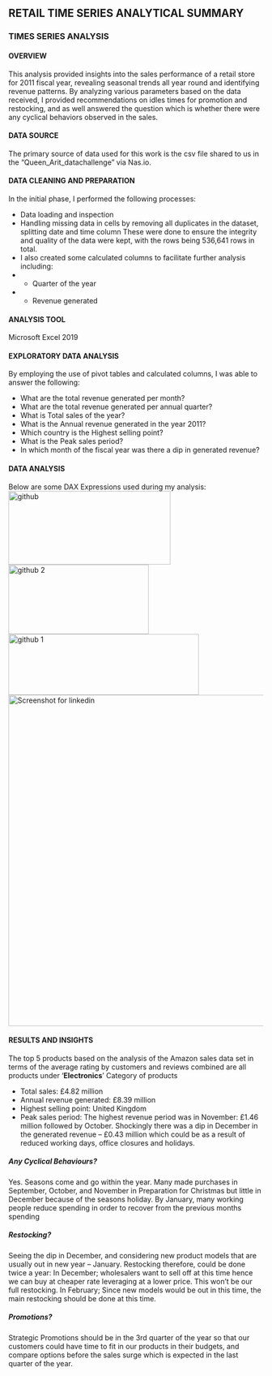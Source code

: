 ## RETAIL TIME SERIES ANALYTICAL SUMMARY
### TIMES SERIES ANALYSIS

#### OVERVIEW
This analysis provided insights into the sales performance of a retail store for 2011 fiscal year, revealing seasonal trends all year round and identifying revenue patterns. By analyzing various parameters based on the data received, I provided recommendations on idles times for promotion and restocking, and as well answered the question which is whether there were any cyclical behaviors observed in the sales.

#### DATA SOURCE
The primary source of data used for this work is the csv file shared to us in the “Queen_Arit_datachallenge” via Nas.io.

#### DATA CLEANING AND PREPARATION
In the initial phase, I performed the following processes:
- Data loading and inspection
- Handling missing data in cells by removing all duplicates in the dataset, splitting date and time column
These were done to ensure the integrity and quality of the data were kept, with the rows being 536,641 rows in total.
- I also created some calculated columns to facilitate further analysis including:
- - Quarter of the year
- - Revenue generated

#### ANALYSIS TOOL
Microsoft Excel 2019

#### EXPLORATORY DATA ANALYSIS
By employing the use of pivot tables and calculated columns, I was able to answer the following:
- What are the total revenue generated per month?
- What are the total revenue generated per annual quarter?
- What is Total sales of the year?
- What is the Annual revenue generated in the year 2011?
- Which country is the Highest selling point?
- What is the Peak sales period?
- In which month of the fiscal year was there a dip in generated revenue?

#### DATA ANALYSIS
Below are some DAX Expressions used during my analysis:
<img width="320" height="145" alt="github" src="https://github.com/user-attachments/assets/b3abc8f6-0a7c-4437-b22e-209bf6771e05" />
<img width="277" height="137" alt="github 2" src="https://github.com/user-attachments/assets/5b118f56-4cea-456d-8c19-b361cae83bb4" />
<img width="376" height="120" alt="github 1" src="https://github.com/user-attachments/assets/3693d74a-0c33-4e13-90b1-9d75138163c8" />
<img width="1339" height="653" alt="Screenshot for linkedin" src="https://github.com/user-attachments/assets/a39d0bcf-913c-4b9e-a221-ef2182c11e07" />

#### RESULTS AND INSIGHTS
The top 5 products based on the analysis of the Amazon sales data set in terms of the average rating by customers and reviews combined are all products under ‘**Electronics**’ Category of products
- Total sales: £4.82 million
- Annual revenue generated: £8.39 million
- Highest selling point: United Kingdom
- Peak sales period: The highest revenue period was in November: £1.46 million followed by October. Shockingly there was a dip in December in the generated revenue – £0.43 million which could be as a result of reduced working days, office closures and holidays.
##### Any Cyclical Behaviours?
Yes. Seasons come and go within the year. Many made purchases in September, October, and November in Preparation for Christmas but little in December because of the seasons holiday. By January, many working people reduce spending in order to recover from the previous months spending
##### Restocking?
Seeing the dip in December, and considering new product models that are usually out in new year – January. Restocking therefore, could be done twice a year: In December; wholesalers want to sell off at this time hence we can buy at cheaper rate leveraging at a lower price. This won’t be our full restocking. In February; Since new models would be out in this time, the main restocking should be done at this time.
##### Promotions?
Strategic Promotions should be in the 3rd quarter of the year so that our customers could have time to fit in our products in their budgets, and compare options before the sales surge which is expected in the last quarter of the year.



